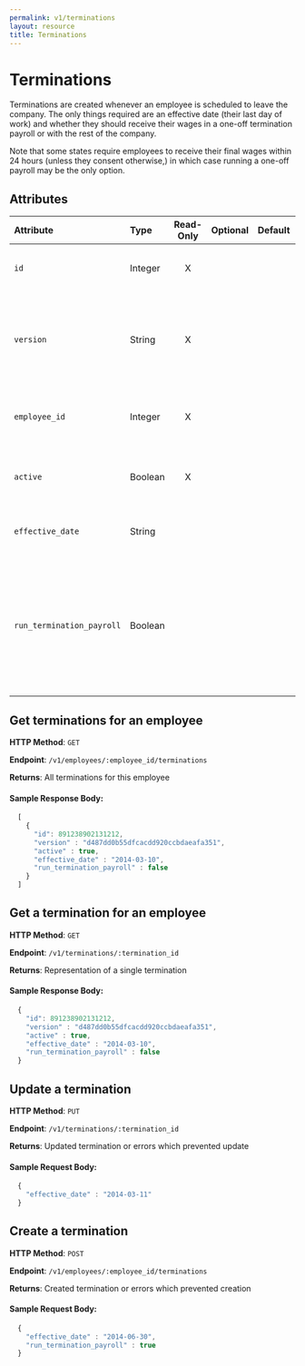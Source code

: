```yaml
---
permalink: v1/terminations
layout: resource
title: Terminations
---
```


# Terminations

Terminations are created whenever an employee is scheduled to leave the company. The only things required are an effective date (their last day of work) and whether they should receive their wages in a one-off termination payroll or with the rest of the company.

Note that some states require employees to receive their final wages within 24 hours (unless they consent otherwise,) in which case running a one-off payroll may be the only option.

## Attributes

| Attribute                     | Type              | Read-Only | Optional | Default | Description
| :----------                   |:-------------     |:---------:|:--------:|:--------|:-------------
| `id`                          | Integer           |     X     |          |         | the unique identifier of this termination
| `version`                     | String            |     X     |          |         | version of this object. See <a href="/v1/considerations/versioning/">the versioning documentation</a> for a more in depth explaination of versions
| `employee_id`                 | Integer           |     X     |          |         | id of the employee to which this information is attached
| `active`                      | Boolean           |     X     |          |         | whether the employee's termination has gone into effect.
| `effective_date`              | String            |           |          |         | the employee's last day of work
| `run_termination_payroll`     | Boolean           |           |          |         | if true, employee will recieve their last, prorated wages via an offcycle payroll. If false, they will recieve their final wages with the rest of the company


## Get terminations for an employee

**HTTP Method**: `GET`

**Endpoint**: `/v1/employees/:employee_id/terminations`

**Returns**: All terminations for this employee

#### Sample Response Body:

```javascript
  [
    {
      "id": 891238902131212,
      "version" : "d487dd0b55dfcacdd920ccbdaeafa351",
      "active" : true,
      "effective_date" : "2014-03-10",
      "run_termination_payroll" : false
    }
  ]
```

## Get a termination for an employee

**HTTP Method**: `GET`

**Endpoint**: `/v1/terminations/:termination_id`

**Returns**: Representation of a single termination

#### Sample Response Body:

```javascript
  {
    "id": 891238902131212,
    "version" : "d487dd0b55dfcacdd920ccbdaeafa351",
    "active" : true,
    "effective_date" : "2014-03-10",
    "run_termination_payroll" : false
  }
```

## Update a termination

**HTTP Method**: `PUT`

**Endpoint**: `/v1/terminations/:termination_id`

**Returns**: Updated termination or errors which prevented update

#### Sample Request Body:

```javascript
  {
    "effective_date" : "2014-03-11"
  }
```

## Create a termination

**HTTP Method**: `POST`

**Endpoint**: `/v1/employees/:employee_id/terminations`

**Returns**: Created termination or errors which prevented creation

#### Sample Request Body:

```javascript
  {
    "effective_date" : "2014-06-30",
    "run_termination_payroll" : true
  }
```
